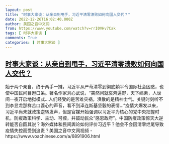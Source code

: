 ```yaml
---
layout: post
title: "时事大家谈：从亲自到甩手，习近平清零溃败如何向国人交代？"
date: 2022-12-26T16:02:40.000Z
author: 美国之音中文网
from: https://www.youtube.com/watch?v=rrI0VHv7Cak
tags: [ 时事大家谈 ]
comments: True
categories: [ 时事大家谈 ]
---
```

<!--1672070560000-->
[时事大家谈：从亲自到甩手，习近平清零溃败如何向国人交代？](https://www.youtube.com/watch?v=rrI0VHv7Cak)
------

<div>
始于两个亲自，终于两手一摊，习近平从严苛清零到彻底躺平令国际社会困惑，也使中国民间目瞪口呆。著名作家刘心武说，“突然间就哀鸿遍野，天下缟素，人世间一夜开启地狱模式…人们经受的是苦难灾祸，涣散的是精神士气。关键时刻听不到李显龙那样苦口婆心的声音，看不到泽连斯基坚毅的表情…”疫情大爆发以来，习近平尚未就政策逆转发声，但是官媒开始强调以习近平为核心的党中央把握时机，防疫政策科学、主动、可控，并鼓动民众“感恩政府”。中国防疫政策惊天大逆转能否自圆其说？海外媒体和民间舆论如何评价习近平？他会不会因清零烂尾导致疫情失控而受到追责？美国之音中文网视频 - https://www.voachinese.com/a/6891906.html
</div>
